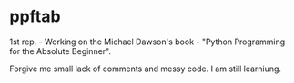 # ppftab
1st rep. - Working on the Michael Dawson's book - "Python Programming for the Absolute Beginner".

Forgive me small lack of comments and messy code. I am still learniung.
